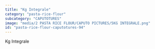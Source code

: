 ```yaml
---
title: "Kg Integrale"
category: "pasta-rice-flour"
subcategory: "CAPUTOTURES"
image: "media/2 PASTA RICE FLOUR/CAPUTO PICTURES/5KG INTEGRALE.png"
id: "pasta-rice-flour-caputotures-94"
---
```


Kg Integrale
